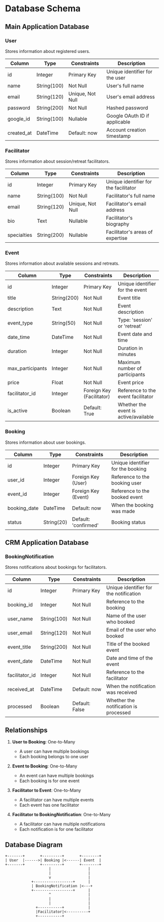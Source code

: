 # Database Schema

## Main Application Database

### User
Stores information about registered users.

| Column      | Type         | Constraints       | Description                    |
|-------------|--------------|-------------------|--------------------------------|
| id          | Integer      | Primary Key       | Unique identifier for the user |
| name        | String(100)  | Not Null         | User's full name               |
| email       | String(120)  | Unique, Not Null | User's email address           |
| password    | String(200)  | Not Null         | Hashed password                |
| google_id   | String(100)  | Nullable         | Google OAuth ID if applicable  |
| created_at  | DateTime     | Default: now      | Account creation timestamp     |

### Facilitator
Stores information about session/retreat facilitators.

| Column      | Type         | Constraints       | Description                          |
|-------------|--------------|-------------------|--------------------------------------|
| id          | Integer      | Primary Key       | Unique identifier for the facilitator|
| name        | String(100)  | Not Null         | Facilitator's full name              |
| email       | String(120)  | Unique, Not Null | Facilitator's email address          |
| bio         | Text         | Nullable         | Facilitator's biography              |
| specialties | String(200)  | Nullable         | Facilitator's areas of expertise     |

### Event
Stores information about available sessions and retreats.

| Column           | Type         | Constraints                | Description                           |
|------------------|--------------|----------------------------|---------------------------------------|
| id               | Integer      | Primary Key                | Unique identifier for the event       |
| title            | String(200)  | Not Null                  | Event title                           |
| description      | Text         | Not Null                  | Event description                     |
| event_type       | String(50)   | Not Null                  | Type: 'session' or 'retreat'          |
| date_time        | DateTime     | Not Null                  | Event date and time                   |
| duration         | Integer      | Not Null                  | Duration in minutes                   |
| max_participants | Integer      | Not Null                  | Maximum number of participants        |
| price            | Float        | Not Null                  | Event price                           |
| facilitator_id   | Integer      | Foreign Key (Facilitator) | Reference to the event facilitator    |
| is_active        | Boolean      | Default: True             | Whether the event is active/available |

### Booking
Stores information about user bookings.

| Column      | Type         | Constraints           | Description                        |
|-------------|--------------|------------------------|-----------------------------------|
| id          | Integer      | Primary Key           | Unique identifier for the booking |
| user_id     | Integer      | Foreign Key (User)    | Reference to the booking user     |
| event_id    | Integer      | Foreign Key (Event)   | Reference to the booked event     |
| booking_date| DateTime     | Default: now          | When the booking was made         |
| status      | String(20)   | Default: 'confirmed'  | Booking status                    |

## CRM Application Database

### BookingNotification
Stores notifications about bookings for facilitators.

| Column         | Type         | Constraints          | Description                           |
|----------------|--------------|----------------------|---------------------------------------|
| id             | Integer      | Primary Key          | Unique identifier for the notification|
| booking_id     | Integer      | Not Null            | Reference to the booking              |
| user_name      | String(100)  | Not Null            | Name of the user who booked           |
| user_email     | String(120)  | Not Null            | Email of the user who booked          |
| event_title    | String(200)  | Not Null            | Title of the booked event             |
| event_date     | DateTime     | Not Null            | Date and time of the event            |
| facilitator_id | Integer      | Not Null            | Reference to the facilitator          |
| received_at    | DateTime     | Default: now         | When the notification was received    |
| processed      | Boolean      | Default: False       | Whether the notification is processed |

## Relationships

1. **User to Booking**: One-to-Many
   - A user can have multiple bookings
   - Each booking belongs to one user

2. **Event to Booking**: One-to-Many
   - An event can have multiple bookings
   - Each booking is for one event

3. **Facilitator to Event**: One-to-Many
   - A facilitator can have multiple events
   - Each event has one facilitator

4. **Facilitator to BookingNotification**: One-to-Many
   - A facilitator can have multiple notifications
   - Each notification is for one facilitator

## Database Diagram

```
+-------+       +---------+       +--------+
| User  |------>| Booking |<------| Event  |
+-------+       +---------+       +--------+
                    |                 |
                    |                 |
                    v                 |
            +------------------+      |
            | BookingNotification |<---+
            +------------------+      |
                    ^                 |
                    |                 |
                    |                 |
              +-----------+           |
              |Facilitator|<----------+
              +-----------+
```